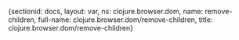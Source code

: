 {sectionid: docs, layout: var, ns: clojure.browser.dom, name: remove-children, full-name: clojure.browser.dom/remove-children,
  title: clojure.browser.dom/remove-children}
